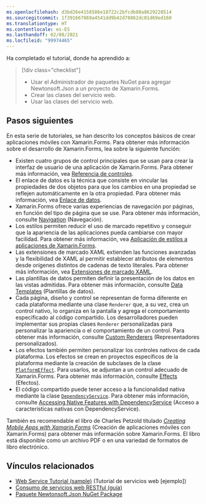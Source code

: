 ```yaml
---
ms.openlocfilehash: d3bd26e4158586e18722c2bfcdb80a8629228514
ms.sourcegitcommit: 1f391667869a4541dd9b42d78862dc01d69ed160
ms.translationtype: HT
ms.contentlocale: es-ES
ms.lasthandoff: 02/08/2021
ms.locfileid: "99974465"
---
```

Ha completado el tutorial, donde ha aprendido a:

> [!div class="checklist"]
>
> - Usar el Administrador de paquetes NuGet para agregar Newtonsoft.Json a un proyecto de Xamarin.Forms.
> - Crear las clases del servicio web.
> - Usar las clases del servicio web.

## <a name="next-steps"></a>Pasos siguientes

En esta serie de tutoriales, se han descrito los conceptos básicos de crear aplicaciones móviles con Xamarin.Forms. Para obtener más información sobre el desarrollo de Xamarin.Forms, lea sobre la siguiente función:

- Existen cuatro grupos de control principales que se usan para crear la interfaz de usuario de una aplicación de Xamarin.Forms. Para obtener más información, vea [Referencia de controles](~/xamarin-forms/user-interface/controls/index.md).
- El enlace de datos es la técnica que consiste en vincular las propiedades de dos objetos para que los cambios en una propiedad se reflejen automáticamente en la otra propiedad. Para obtener más información, vea [Enlace de datos](~/xamarin-forms/app-fundamentals/data-binding/index.md).
- Xamarin.Forms ofrece varias experiencias de navegación por páginas, en función del tipo de página que se use. Para obtener más información, consulte [Navigation](~/xamarin-forms/app-fundamentals/navigation/index.md) (Navegación).
- Los estilos permiten reducir el uso de marcado repetitivo y conseguir que la apariencia de las aplicaciones pueda cambiarse con mayor facilidad. Para obtener más información, vea [Aplicación de estilos a aplicaciones de Xamarin.Forms](~/xamarin-forms/user-interface/styles/index.md).
- Las extensiones de marcado XAML extienden las funciones avanzadas y la flexibilidad de XAML al permitir establecer atributos de elementos desde orígenes distintos de cadenas de texto literales. Para obtener más información, vea [Extensiones de marcado XAML](~/xamarin-forms/xaml/markup-extensions/index.md).
- Las plantillas de datos permiten definir la presentación de los datos en las vistas admitidas. Para obtener más información, consulte [Data Templates](~/xamarin-forms/app-fundamentals/templates/data-templates/index.md) (Plantillas de datos).
- Cada página, diseño y control se representan de forma diferente en cada plataforma mediante una clase `Renderer` que, a su vez, crea un control nativo, lo organiza en la pantalla y agrega el comportamiento especificado al código compartido. Los desarrolladores pueden implementar sus propias clases `Renderer` personalizadas para personalizar la apariencia o el comportamiento de un control. Para obtener más información, consulte [Custom Renderers](~/xamarin-forms/app-fundamentals/custom-renderer/index.md) (Representadores personalizados).
- Los efectos también permiten personalizar los controles nativos de cada plataforma. Los efectos se crean en proyectos específicos de la plataforma mediante la creación de subclases de la clase [`PlatformEffect`](xref:Xamarin.Forms.PlatformEffect`2). Para usarlos, se adjuntan a un control adecuado de Xamarin.Forms. Para obtener más información, consulte [Effects](~/xamarin-forms/app-fundamentals/effects/index.md) (Efectos).
- El código compartido puede tener acceso a la funcionalidad nativa mediante la clase [`DependencyService`](xref:Xamarin.Forms.DependencyService). Para obtener más información, consulte [Accessing Native Features with DependencyService](~/xamarin-forms/app-fundamentals/dependency-service/index.md) (Acceso a características nativas con DependencyService).

También es recomendable el libro de Charles Petzold titulado [_Creating Mobile Apps with Xamarin.Forms_](~/xamarin-forms/creating-mobile-apps-xamarin-forms/index.md) (Creación de aplicaciones móviles con Xamarin.Forms) para obtener más información sobre Xamarin.Forms. El libro está disponible como un archivo PDF o en una variedad de formatos de libro electrónico.

## <a name="related-links"></a>Vínculos relacionados

- [Web Service Tutorial (sample)](/samples/xamarin/xamarin-forms-samples/getstarted-tutorials-webservicetutorial/) (Tutorial de servicios web [ejemplo])
- [Consumo de servicios web RESTful (guía)](~/xamarin-forms/data-cloud/web-services/rest.md)
- [Paquete Newtonsoft.Json NuGet Package](https://www.nuget.org/packages/Newtonsoft.Json/)
